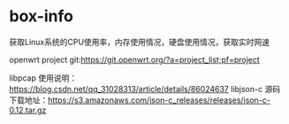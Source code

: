 # box-info
获取Linux系统的CPU使用率，内存使用情况，硬盘使用情况，获取实时网速

openwrt project git:https://git.openwrt.org/?a=project_list;pf=project

libpcap	使用说明：https://blog.csdn.net/qq_31028313/article/details/86024637
libjson-c 源码下载地址：https://s3.amazonaws.com/json-c_releases/releases/json-c-0.12.tar.gz

